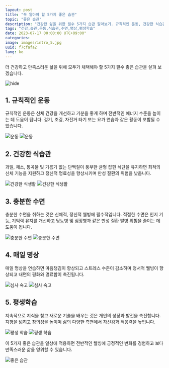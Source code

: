 ```yaml
---
layout: post
title: "꼭 알아야 할 5가지 좋은 습관"
topic: "좋은 습관"
description: "건강한 삶을 위한 필수 5가지 습관 알아보기. 규칙적인 운동, 건강한 식습관, 충분한 수면, 매일 명상, 평생 학습의 중요성을 알아보세요."
tags: "건강,습관,운동,식습관,수면,명상,평생학습"
date: 2023-07-17 00:00:00 UTC+09:00"
categories: 
image: images/intro_5.jpg
uuid: f7cfafa2
lang: ko
---
```


더 건강하고 만족스러운 삶을 위해 모두가 채택해야 할 5가지 필수 좋은 습관을 살펴 보겠습니다.

![hide](images/intro_5.jpg)


## 1. 규칙적인 운동
규칙적인 운동은 신체 건강을 개선하고 기분을 좋게 하며 전반적인 에너지 수준을 높이는 데 도움이 됩니다. 걷기, 조깅, 자전거 타기 또는 요가 연습과 같은 활동이 포함될 수 있습니다.

![운동](images/main1_9.jpg)
![운동](images/main1_8.jpg)


## 2. 건강한 식습관
과일, 채소, 통곡물 및 기름기 없는 단백질이 풍부한 균형 잡힌 식단을 유지하면 최적의 신체 기능을 지원하고 정신적 명료성을 향상시키며 만성 질환의 위험을 낮춥니다.

![건강한 식생활](images/main2_6.jpg)
![건강한 식생활](images/main2_5.png)


## 3. 충분한 수면
충분한 수면을 취하는 것은 신체적, 정신적 웰빙에 필수적입니다. 적절한 수면은 인지 기능, 기억력 유지를 개선하고 당뇨병 및 심장병과 같은 만성 질환 발병 위험을 줄이는 데 도움이 됩니다.

![충분한 수면](images/main3_6.png)
![충분한 수면](images/main3_5.jpg)


## 4. 매일 명상
매일 명상을 연습하면 마음챙김이 향상되고 스트레스 수준이 감소하며 정서적 웰빙이 향상되고 내면의 평화와 명료함이 촉진됩니다.

![심사 숙고](images/main4_5.jpg)
![심사 숙고](images/main4_4.jpg)


## 5. 평생학습
지속적으로 지식을 찾고 새로운 기술을 배우는 것은 개인의 성장과 발전을 촉진합니다. 지평을 넓히고 창의성을 높이며 삶의 다양한 측면에서 자신감과 적응력을 높입니다.

![평생 학습](images/main5_6.jpg)
![평생 학습](images/main5_5.jpg)




이 5가지 좋은 습관을 일상에 적용하면 전반적인 웰빙에 긍정적인 변화를 경험하고 보다 만족스러운 삶을 영위할 수 있습니다.

![좋은 습관](images/intro_4.jpg)
